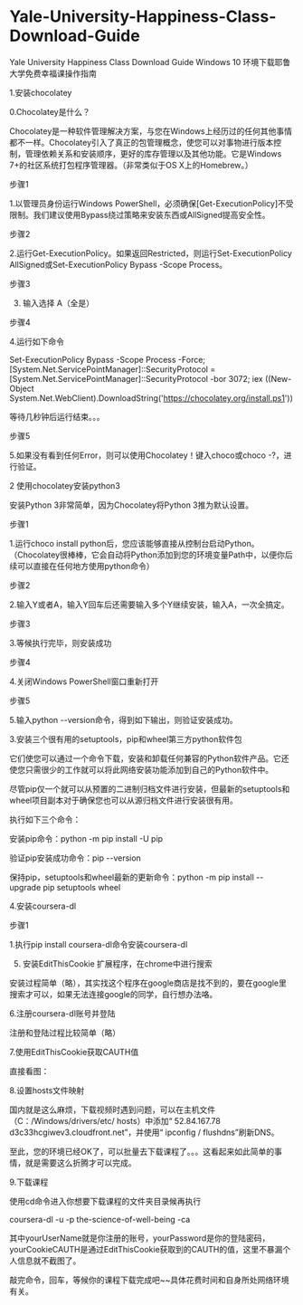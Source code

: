 # Yale-University-Happiness-Class-Download-Guide
Yale University Happiness Class Download Guide
Windows 10 环境下载耶鲁大学免费幸福课操作指南

1.安装chocolatey

0.Chocolatey是什么？

Chocolatey是一种软件管理解决方案，与您在Windows上经历过的任何其他事情都不一样。Chocolatey引入了真正的包管理概念，使您可以对事物进行版本控制，管理依赖关系和安装顺序，更好的库存管理以及其他功能。它是Windows 7+的社区系统打包程序管理器。（非常类似于OS X上的Homebrew。）

步骤1

1.以管理员身份运行Windows PowerShell，必须确保[Get-ExecutionPolicy]不受限制。我们建议使用Bypass绕过策略来安装东西或AllSigned提高安全性。



步骤2

2.运行Get-ExecutionPolicy。如果返回Restricted，则运行Set-ExecutionPolicy AllSigned或Set-ExecutionPolicy Bypass -Scope Process。



步骤3

3. 输入选择 A（全是）

步骤4

4.运行如下命令

Set-ExecutionPolicy Bypass -Scope Process -Force; [System.Net.ServicePointManager]::SecurityProtocol = [System.Net.ServicePointManager]::SecurityProtocol -bor 3072; iex ((New-Object System.Net.WebClient).DownloadString('https://chocolatey.org/install.ps1'))



等待几秒钟后运行结束。。。

步骤5

5.如果没有看到任何Error，则可以使用Chocolatey！键入choco或choco -?，进行验证。



2 使用chocolatey安装python3

安装Python 3非常简单，因为Chocolatey将Python 3推为默认设置。

步骤1

1.运行choco install python后，您应该能够直接从控制台启动Python。（Chocolatey很棒棒，它会自动将Python添加到您的环境变量Path中，以便你后续可以直接在任何地方使用python命令）



步骤2

2.输入Y或者A，输入Y回车后还需要输入多个Y继续安装，输入A，一次全搞定。



步骤3

3.等候执行完毕，则安装成功



步骤4

4.关闭Windows PowerShell窗口重新打开



步骤5

5.输入python --version命令，得到如下输出，则验证安装成功。



3.安装三个很有用的setuptools，pip和wheel第三方python软件包

它们使您可以通过一个命令下载，安装和卸载任何兼容的Python软件产品。它还使您只需很少的工作就可以将此网络安装功能添加到自己的Python软件中。

尽管pip仅一个就可以从预置的二进制归档文件进行安装，但最新的setuptools和wheel项目副本对于确保您也可以从源归档文件进行安装很有用。

执行如下三个命令：

安装pip命令：python -m pip install -U pip 

验证pip安装成功命令：pip --version

保持pip，setuptools和wheel最新的更新命令：python -m pip install --upgrade pip setuptools wheel



4.安装coursera-dl

步骤1

1.执行pip install coursera-dl命令安装coursera-dl



5. 安装EditThisCookie 扩展程序，在chrome中进行搜索

安装过程简单（略），其实找这个程序在google商店是找不到的，要在google里搜索才可以，如果无法连接google的同学，自行想办法咯。

6.注册coursera-dl账号并登陆

注册和登陆过程比较简单（略）

7.使用EditThisCookie获取CAUTH值

直接看图：



8.设置hosts文件映射

国内就是这么麻烦，下载视频时遇到问题，可以在主机文件（C：/Windows/drivers/etc/ hosts）中添加“ 52.84.167.78 d3c33hcgiwev3.cloudfront.net”，并使用“ ipconfig / flushdns”刷新DNS。





至此，您的环境已经OK了，可以批量去下载课程了。。。这看起来如此简单的事情，就是需要这么折腾才可以完成。

9.下载课程

使用cd命令进入你想要下载课程的文件夹目录候再执行

coursera-dl -u <yourUserName> -p <yourPassword> the-science-of-well-being -ca <yourCookieCAUTH>

其中yourUserName就是你注册的账号，yourPassword是你的登陆密码，yourCookieCAUTH是通过EditThisCookie获取到的CAUTH的值，这里不暴漏个人信息就不截图了。

敲完命令，回车，等候你的课程下载完成吧~~具体花费时间和自身所处网络环境有关。




